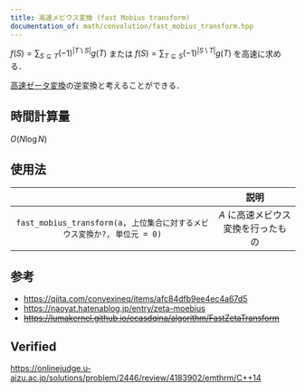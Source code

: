 ```yaml
---
title: 高速メビウス変換 (fast Mobius transform)
documentation_of: math/convolution/fast_mobius_transform.hpp
---
```


$f(S) = \sum_{S \subseteq T} (-1)^{\lvert T \setminus S \rvert} g(T)$ または $f(S) = \sum_{T \subseteq S} (-1)^{\lvert S \setminus T \rvert} g(T)$ を高速に求める．

[高速ゼータ変換](fast_zeta_transform.md)の逆変換と考えることができる．


## 時間計算量

$O(N\log{N})$


## 使用法

||説明|
|:--:|:--:|
|`fast_mobius_transform(a, 上位集合に対するメビウス変換か?, 単位元 = 0)`|$A$ に高速メビウス変換を行ったもの|


## 参考

- https://qiita.com/convexineq/items/afc84dfb9ee4ec4a67d5
- https://naoyat.hatenablog.jp/entry/zeta-moebius
- ~~https://lumakernel.github.io/ecasdqina/algorithm/FastZetaTransform~~


## Verified

https://onlinejudge.u-aizu.ac.jp/solutions/problem/2446/review/4183902/emthrm/C++14

